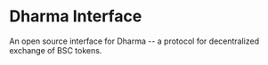 # Dharma Interface

An open source interface for Dharma -- a protocol for decentralized exchange of BSC tokens.

